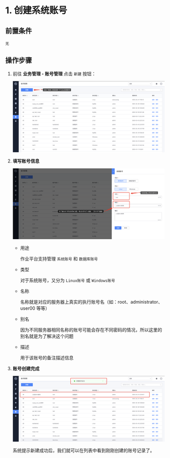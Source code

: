 # 1. 创建系统账号

## 前置条件

```
无
```

## 操作步骤

1. 前往 **业务管理 - 账号管理** 点击 `新建` 按钮：

   ![image-20200331223738342](media/image-20200331223738342.png)

2. **填写账号信息**

   ![image-20200331223410780](media/image-20200331223410780.png)

   - 用途

     作业平台支持管理 `系统账号` 和 `数据库账号`

   - 类型

     对于系统账号，又分为 `Linux账号` 或 `Windows账号`

   - 名称

     名称就是对应的服务器上真实的执行账号名（如：root、administrator、user00 等等）

   - 别名

     因为不同服务器相同名称的账号可能会存在不同密码的情况，所以这里的别名就是为了解决这个问题

   - 描述

     用于该账号的备注描述信息

3. **账号创建完成**

   ![image-20200331223556538](media/image-20200331223556538.png)

   系统提示新建成功后，我们就可以在列表中看到刚刚创建的账号记录了。